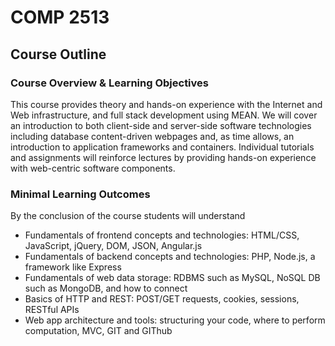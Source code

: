 # COMP 2513

## Course Outline

### Course Overview & Learning Objectives

This course provides theory and hands-on experience with the Internet and Web infrastructure, and full stack development using MEAN. We will cover an introduction to both client-side and server-side software technologies including database content-driven webpages and, as time allows, an introduction to application frameworks and containers. Individual tutorials and assignments will reinforce lectures by providing hands-on experience with web-centric software components.

### Minimal Learning Outcomes

By the conclusion of the course students will understand
- Fundamentals of frontend concepts and technologies: HTML/CSS, JavaScript, jQuery, DOM, JSON, Angular.js
- Fundamentals of backend concepts and technologies: PHP, Node.js, a framework like Express
- Fundamentals of web data storage: RDBMS such as MySQL, NoSQL DB such as MongoDB, and how to connect
- Basics of HTTP and REST: POST/GET requests, cookies, sessions, RESTful APIs
- Web app architecture and tools: structuring your code, where to perform computation, MVC, GIT and GIThub
